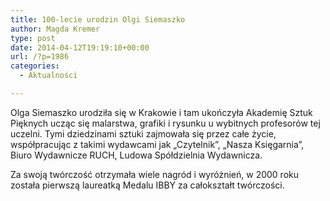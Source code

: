 ```yaml
---
title: 100-lecie urodzin Olgi Siemaszko
author: Magda Kremer
type: post
date: 2014-04-12T19:19:10+00:00
url: /?p=1986
categories:
  - Aktualności

---
```

Olga Siemaszko urodziła się w Krakowie i tam ukończyła Akademię Sztuk Pięknych ucząc się malarstwa, grafiki i rysunku u wybitnych profesorów tej uczelni. Tymi dziedzinami sztuki zajmowała się przez całe życie, współpracując z takimi wydawcami jak „Czytelnik”, „Nasza Księgarnia”, Biuro Wydawnicze RUCH, Ludowa Spółdzielnia Wydawnicza.

Za swoją twórczość otrzymała wiele nagród i wyróżnień, w 2000 roku została pierwszą laureatką Medalu IBBY za całokształt twórczości.

